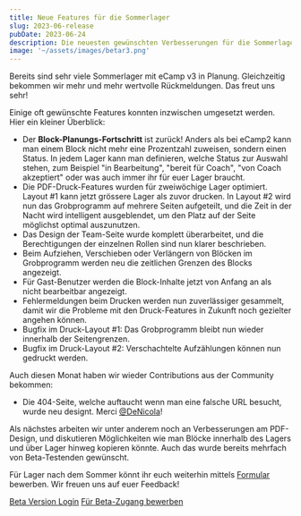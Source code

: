 ```yaml
---
title: Neue Features für die Sommerlager
slug: 2023-06-release
pubDate: 2023-06-24
description: Die neuesten gewünschten Verbesserungen für die Sommerlager sind da.
image: '~/assets/images/betar3.png'
---
```


Bereits sind sehr viele Sommerlager mit eCamp v3 in Planung. Gleichzeitig bekommen wir mehr und mehr wertvolle Rückmeldungen. Das freut uns sehr!

Einige oft gewünschte Features konnten inzwischen umgesetzt werden. Hier ein kleiner Überblick:

- Der **Block-Planungs-Fortschritt** ist zurück! Anders als bei eCamp2 kann man einem Block nicht mehr eine Prozentzahl zuweisen, sondern einen Status. In jedem Lager kann man definieren, welche Status zur Auswahl stehen, zum Beispiel "in Bearbeitung", "bereit für Coach", "von Coach akzeptiert" oder was auch immer ihr für euer Lager braucht.
- Die PDF-Druck-Features wurden für zweiwöchige Lager optimiert. Layout #1 kann jetzt grössere Lager als zuvor drucken. In Layout #2 wird nun das Grobprogramm auf mehrere Seiten aufgeteilt, und die Zeit in der Nacht wird intelligent ausgeblendet, um den Platz auf der Seite möglichst optimal auszunutzen.
- Das Design der Team-Seite wurde komplett überarbeitet, und die Berechtigungen der einzelnen Rollen sind nun klarer beschrieben.
- Beim Aufziehen, Verschieben oder Verlängern von Blöcken im Grobprogramm werden neu die zeitlichen Grenzen des Blocks angezeigt.
- Für Gast-Benutzer werden die Block-Inhalte jetzt von Anfang an als nicht bearbeitbar angezeigt.
- Fehlermeldungen beim Drucken werden nun zuverlässiger gesammelt, damit wir die Probleme mit den Druck-Features in Zukunft noch gezielter angehen können.
- Bugfix im Druck-Layout #1: Das Grobprogramm bleibt nun wieder innerhalb der Seitengrenzen.
- Bugfix im Druck-Layout #2: Verschachtelte Aufzählungen können nun gedruckt werden.

Auch diesen Monat haben wir wieder Contributions aus der Community bekommen:
- Die 404-Seite, welche auftaucht wenn man eine falsche URL besucht, wurde neu designt. Merci [@DeNicola](https://github.com/DeNic0la)!

Als nächstes arbeiten wir unter anderem noch an Verbesserungen am PDF-Design, und diskutieren Möglichkeiten wie man Blöcke innerhalb des Lagers und über Lager hinweg kopieren könnte. Auch das wurde bereits mehrfach von Beta-Testenden gewünscht.

Für Lager nach dem Sommer könnt ihr euch weiterhin mittels [Formular](https://forms.office.com/e/TRKsfnazf5) bewerben. Wir freuen uns auf euer Feedback!

<a class="btn secondary mr-4 mb-4" href="https://app.ecamp3.ch" target="_blank">Beta Version Login</a>
<a class="btn secondary mr-4 mb-4" href="https://forms.office.com/e/TRKsfnazf5" target="_blank">Für Beta-Zugang bewerben</a>
